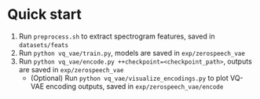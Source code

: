 # Quick start

1. Run `preprocess.sh` to extract spectrogram features, saved in `datasets/feats`
2. Run `python vq_vae/train.py`, models are saved in `exp/zerospeech_vae`
3. Run `python vq_vae/encode.py ++checkpoint=<checkpoint_path>`, outputs are saved in `exp/zerospeech_vae`
    - (Optional) Run `python vq_vae/visualize_encodings.py` to plot VQ-VAE encoding outputs, saved
      in `exp/zerospeech_vae/encode`
